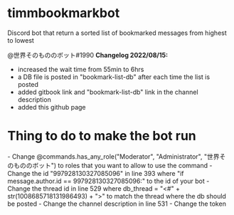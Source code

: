 # timmbookmarkbot
Discord bot that return a sorted list of bookmarked messages from highest to lowest

@世界そのもののボット#1990 __**Changelog 2022/08/15:**__
- increased the wait time from 55min to 6hrs
- a DB file is posted in "bookmark-list-db" after each time the list is posted
- added gitbook link and "bookmark-list-db" link in the channel description 
- added this github page

<h1> Thing to do to make the bot run</h1>
- Change @commands.has_any_role("Moderator", "Administrator", "世界そのもののボット") to roles that you want to allow to use the command
- Change the id "997928130327085096" in line 393 where "if message.author.id == 997928130327085096:" to the id of your bot
- Change the thread id in line 529 where db_thread = "<#" + str(1008685718131986493) + ">" to match the thread where the db should be posted
- Change the channel description in line 531
- Change the token
